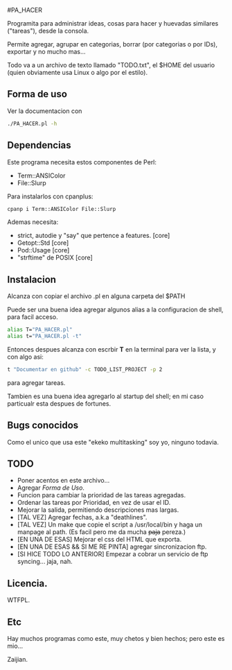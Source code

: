 #PA_HACER

Programita para administrar ideas, cosas para hacer y huevadas similares ("tareas"), desde la consola.

Permite agregar, agrupar en categorias, borrar (por categorias o por IDs), exportar y no mucho mas...

Todo va a un archivo de texto llamado "TODO.txt", el $HOME del usuario (quien obviamente usa Linux o algo
por el estilo).

## Forma de uso

Ver la documentacion con

```bash
./PA_HACER.pl -h
```

## Dependencias

Este programa necesita estos componentes de Perl:

* Term::ANSIColor
* File::Slurp

Para instalarlos con cpanplus:

```bash
cpanp i Term::ANSIColor File::Slurp
```

Ademas necesita:
* strict, autodie y "say" que pertence a features. [core]
* Getopt::Std [core]
* Pod::Usage [core]
* "strftime" de POSIX [core]

## Instalacion

Alcanza con copiar el archivo .pl en alguna carpeta del $PATH

Puede ser una buena idea agregar algunos alias a la configuracion de shell, para facil acceso.

```bash
alias T="PA_HACER.pl"
alias t="PA_HACER.pl -t"
```

Entonces despues alcanza con escrbir **T** en la terminal para ver la lista, y con algo asi:

```bash
t "Documentar en github" -c TODO_LIST_PROJECT -p 2
```

para agregar tareas.

Tambien es una buena idea agregarlo al startup del shell; en mi caso particualr esta despues de fortunes.

## Bugs conocidos

Como el unico que usa este "ekeko multitasking" soy yo, ninguno todavia.

## TODO

* Poner acentos en este archivo...
* Agregar _Forma de Uso_.
* Funcion para cambiar la prioridad de las tareas agregadas.
* Ordenar las tareas por Prioridad, en vez de usar el ID.
* Mejorar la salida, permitiendo descripciones mas largas.
* [TAL VEZ] Agregar fechas, a.k.a "deathlines". 
* [TAL VEZ] Un make que copie el script a /usr/local/bin y haga un manpage al path. (Es facil pero me da mucha ~~paja~~  pereza.)
* [EN UNA DE ESAS] Mejorar el css del HTML que exporta.
* [EN UNA DE ESAS && SI ME RE PINTA] agregar sincronizacion ftp.
* [SI HICE TODO LO ANTERIOR] Empezar a cobrar un servicio de ftp syncing... jaja, nah.

## Licencia.

WTFPL.

## Etc

Hay muchos programas como este, muy chetos y bien hechos; pero este es mio... 

Zaijian.

